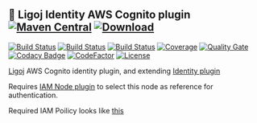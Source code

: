 ## :link: Ligoj Identity AWS Cognito plugin [![Maven Central](https://maven-badges.herokuapp.com/maven-central/org.ligoj.plugin/plugin-id-cognito/badge.svg)](https://maven-badges.herokuapp.com/maven-central/org.ligoj.plugin/plugin-id-cognito) [![Download](https://api.bintray.com/packages/ligoj/maven-repo/plugin-id-cognito/images/download.svg) ](https://bintray.com/ligoj/maven-repo/plugin-id-cognito/_latestVersion)

[![Build Status](https://app.travis-ci.com/github/ligoj/plugin-id-cognito.svg?branch=master)](https://app.travis-ci.com/github/ligoj/plugin-id-cognito)
[![Build Status](https://circleci.com/gh/ligoj/plugin-id-cognito.svg?style=svg)](https://circleci.com/gh/ligoj/plugin-id-cognito)
[![Build Status](https://ci.appveyor.com/api/projects/status/4w5268errknk4m2r/branch/master?svg=true)](https://ci.appveyor.com/project/ligoj/plugin-id-cognito/branch/master)
[![Coverage](https://sonarcloud.io/api/project_badges/measure?project=org.ligoj.plugin%3Aplugin-id-cognito&metric=coverage)](https://sonarcloud.io/dashboard?id=org.ligoj.plugin%3Aplugin-id-cognito)
[![Quality Gate](https://sonarcloud.io/api/project_badges/measure?metric=alert_status&project=org.ligoj.plugin:plugin-id-cognito)](https://sonarcloud.io/dashboard/index/org.ligoj.plugin:plugin-id-cognito)
[![Codacy Badge](https://api.codacy.com/project/badge/Grade/d8e2a473871b4a0487823204e6cbfa51)](https://www.codacy.com/gh/ligoj/plugin-id-cognito?utm_source=github.com&amp;utm_medium=referral&amp;utm_content=ligoj/plugin-id-cognito&amp;utm_campaign=Badge_Grade)
[![CodeFactor](https://www.codefactor.io/repository/github/ligoj/plugin-id-cognito/badge)](https://www.codefactor.io/repository/github/ligoj/plugin-id-cognito)
[![License](http://img.shields.io/:license-mit-blue.svg)](http://fabdouglas.mit-license.org/)

[Ligoj](https://github.com/ligoj/ligoj) AWS Cognito identity plugin, and extending [Identity plugin](https://github.com/ligoj/plugin-id)

Requires [IAM Node plugin](https://github.com/ligoj/plugin-iam-node) to select this node as reference for authentication.

Required IAM Poilicy looks like [this](src/main/resources/META-INF/resources/webjars/service/id/cognito/aws-policy.json)
